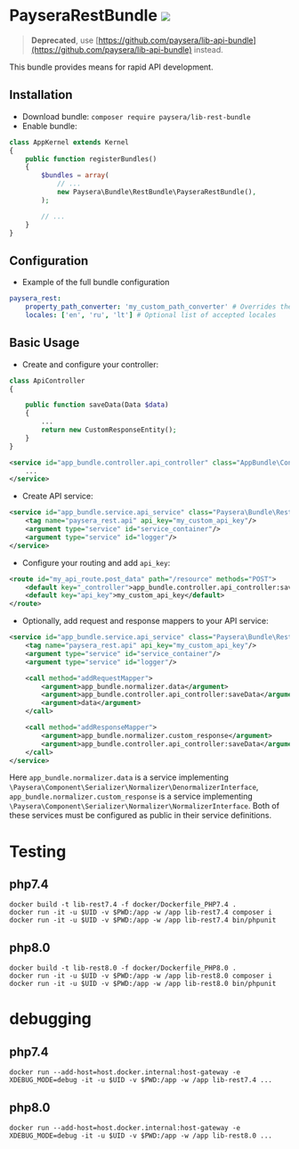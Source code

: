 PayseraRestBundle ![](https://travis-ci.org/paysera/lib-rest-bundle.svg?branch=master)
=================

> **Deprecated**, use [https://github.com/paysera/lib-api-bundle](https://github.com/paysera/lib-api-bundle) instead.

This bundle provides means for rapid API development.

Installation
------------
- Download bundle: `composer require paysera/lib-rest-bundle`
- Enable bundle:
```php
class AppKernel extends Kernel
{
    public function registerBundles()
    {
        $bundles = array(
            // ...
            new Paysera\Bundle\RestBundle\PayseraRestBundle(),
        );

        // ...
    }
}
```

Configuration
-----------
- Example of the full bundle configuration

```yaml
paysera_rest:
    property_path_converter: 'my_custom_path_converter' # Overrides the default path converter
    locales: ['en', 'ru', 'lt'] # Optional list of accepted locales
```

Basic Usage
-----------
- Create and configure your controller:
```php
class ApiController
{

    public function saveData(Data $data)
    {
        ...
        return new CustomResponseEntity();
    }
}
```

```xml
<service id="app_bundle.controller.api_controller" class="AppBundle\Controller\ApiController" public="true">
    ...
</service>
```

- Create API service:
```xml
<service id="app_bundle.service.api_service" class="Paysera\Bundle\RestBundle\RestApi">
    <tag name="paysera_rest.api" api_key="my_custom_api_key"/>
    <argument type="service" id="service_container"/>
    <argument type="service" id="logger"/>
</service>
```

- Configure your routing and add `api_key`:
```xml
<route id="my_api_route.post_data" path="/resource" methods="POST">
    <default key="_controller">app_bundle.controller.api_controller:saveData</default>
    <default key="api_key">my_custom_api_key</default>
</route>
```

- Optionally, add request and response mappers to your API service:
```xml
<service id="app_bundle.service.api_service" class="Paysera\Bundle\RestBundle\RestApi">
    <tag name="paysera_rest.api" api_key="my_custom_api_key"/>
    <argument type="service" id="service_container"/>
    <argument type="service" id="logger"/>

    <call method="addRequestMapper">
        <argument>app_bundle.normalizer.data</argument>
        <argument>app_bundle.controller.api_controller:saveData</argument>
        <argument>data</argument>
    </call>

    <call method="addResponseMapper">
        <argument>app_bundle.normalizer.custom_response</argument>
        <argument>app_bundle.controller.api_controller:saveData</argument>
    </call>
</service>
```

Here `app_bundle.normalizer.data` is a service implementing `\Paysera\Component\Serializer\Normalizer\DenormalizerInterface`, `app_bundle.normalizer.custom_response` is a service implementing `\Paysera\Component\Serializer\Normalizer\NormalizerInterface`. Both of these services must be configured as public in their service definitions.

# Testing
## php7.4
```
docker build -t lib-rest7.4 -f docker/Dockerfile_PHP7.4 .
docker run -it -u $UID -v $PWD:/app -w /app lib-rest7.4 composer i
docker run -it -u $UID -v $PWD:/app -w /app lib-rest7.4 bin/phpunit
```
## php8.0
```
docker build -t lib-rest8.0 -f docker/Dockerfile_PHP8.0 .
docker run -it -u $UID -v $PWD:/app -w /app lib-rest8.0 composer i
docker run -it -u $UID -v $PWD:/app -w /app lib-rest8.0 bin/phpunit
```

# debugging
## php7.4
```
docker run --add-host=host.docker.internal:host-gateway -e XDEBUG_MODE=debug -it -u $UID -v $PWD:/app -w /app lib-rest7.4 ...
```
## php8.0
```
docker run --add-host=host.docker.internal:host-gateway -e XDEBUG_MODE=debug -it -u $UID -v $PWD:/app -w /app lib-rest8.0 ...
```
